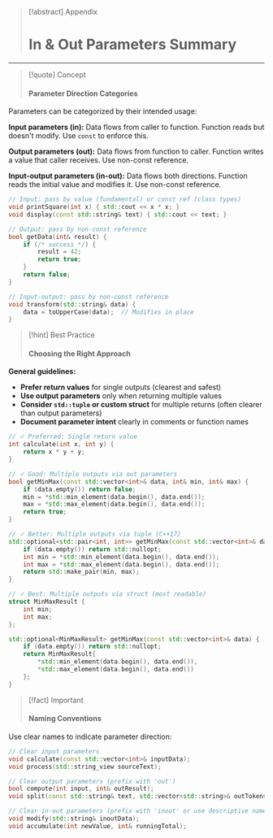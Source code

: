 
> [!abstract] Appendix
> 
> # In & Out Parameters Summary

---
> [!quote] Concept
> 
> #### Parameter Direction Categories

Parameters can be categorized by their intended usage:

**Input parameters (in):** Data flows from caller to function. Function reads but doesn't modify. Use `const` to enforce this.

**Output parameters (out):** Data flows from function to caller. Function writes a value that caller receives. Use non-const reference.

**Input-output parameters (in-out):** Data flows both directions. Function reads the initial value and modifies it. Use non-const reference.

```cpp
// Input: pass by value (fundamental) or const ref (class types)
void printSquare(int x) { std::cout << x * x; }
void display(const std::string& text) { std::cout << text; }

// Output: pass by non-const reference
bool getData(int& result) {
    if (/* success */) {
        result = 42;
        return true;
    }
    return false;
}

// Input-output: pass by non-const reference
void transform(std::string& data) {
    data = toUpperCase(data);  // Modifies in place
}
```

> [!hint] Best Practice
> 
> #### Choosing the Right Approach

**General guidelines:**

- **Prefer return values** for single outputs (clearest and safest)
- **Use output parameters** only when returning multiple values
- **Consider `std::tuple` or custom struct** for multiple returns (often clearer than output parameters)
- **Document parameter intent** clearly in comments or function names

```cpp
// ✓ Preferred: Single return value
int calculate(int x, int y) {
    return x * y + y;
}

// ✓ Good: Multiple outputs via out parameters
bool getMinMax(const std::vector<int>& data, int& min, int& max) {
    if (data.empty()) return false;
    min = *std::min_element(data.begin(), data.end());
    max = *std::max_element(data.begin(), data.end());
    return true;
}

// ✓ Better: Multiple outputs via tuple (C++17)
std::optional<std::pair<int, int>> getMinMax(const std::vector<int>& data) {
    if (data.empty()) return std::nullopt;
    int min = *std::min_element(data.begin(), data.end());
    int max = *std::max_element(data.begin(), data.end());
    return std::make_pair(min, max);
}

// ✓ Best: Multiple outputs via struct (most readable)
struct MinMaxResult {
    int min;
    int max;
};

std::optional<MinMaxResult> getMinMax(const std::vector<int>& data) {
    if (data.empty()) return std::nullopt;
    return MinMaxResult{
        *std::min_element(data.begin(), data.end()),
        *std::max_element(data.begin(), data.end())
    };
}
```

> [!fact] Important
> 
> #### Naming Conventions

Use clear names to indicate parameter direction:

```cpp
// Clear input parameters
void calculate(const std::vector<int>& inputData);
void process(std::string_view sourceText);

// Clear output parameters (prefix with 'out')
bool compute(int input, int& outResult);
void split(const std::string& text, std::vector<std::string>& outTokens);

// Clear in-out parameters (prefix with 'inout' or use descriptive names)
void modify(std::string& inoutData);
void accumulate(int newValue, int& runningTotal);
```